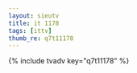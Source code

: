 ```yaml
--- 
layout: sieutv
title: it 1178
tags: [ittv]
thumb_re: q7t11178
---
```

{% include tvadv key="q7t11178" %} 
